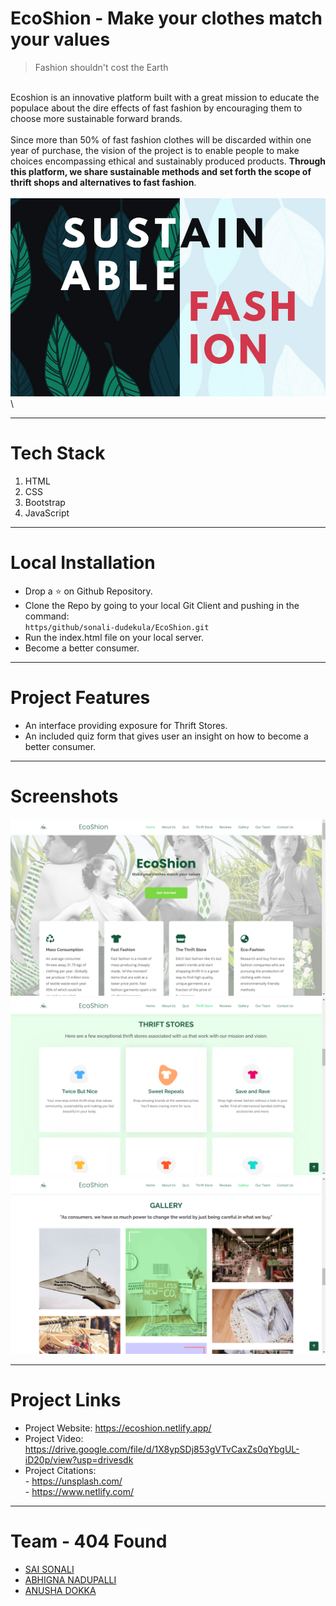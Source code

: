 # EcoShion - Make your clothes match your values

> Fashion shouldn't cost the Earth

\
Ecoshion is an innovative platform built with a great mission to educate the populace about the dire effects of fast fashion by encouraging them to choose more sustainable forward brands.\
\
Since more than 50% of fast fashion clothes will be discarded within one year of purchase, the vision of the project is to enable people to make choices encompassing ethical and sustainably produced products. **Through this platform, we share sustainable methods and set forth the scope of thrift shops and alternatives to fast fashion**.\
\
![alt text](img/github.jpg "Sustainable Fashion")\

---
# Tech Stack
1) HTML
2) CSS
3) Bootstrap
4) JavaScript

---

# Local Installation
* Drop a ⭐ on Github Repository.
* Clone the Repo by going to your local Git Client and pushing in the command: \
  `https/github/sonali-dudekula/EcoShion.git`
* Run the index.html file on your local server.
* Become a better consumer.

---

# Project Features
* An interface providing exposure for Thrift Stores.
* An included quiz form that gives user an insight on how to become a better consumer.

---

# Screenshots
![alt text](img/landing-page.png "Sustainable Fashion")\
![alt text](img/Thriftstore-page.png "Sustainable Fashion")\
![alt text](img/gallery-page.png "Sustainable Fashion")

---

# Project Links
* Project Website: https://ecoshion.netlify.app/
* Project Video: https://drive.google.com/file/d/1X8ypSDj853gVTvCaxZs0qYbgUL-iD20p/view?usp=drivesdk
* Project Citations: \
            - https://unsplash.com/ \
            - https://www.netlify.com/

---

# Team - 404 Found
* [SAI SONALI](https://github.com/sonali-dudekula)
* [ABHIGNA NADUPALLI](https://github.com/Abhigna-Nadupalli)
* [ANUSHA DOKKA](https://github.com/anushad-13)
